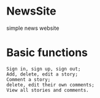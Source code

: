 # NewsSite
simple news website
# Basic functions
	Sign in, sign up, sign out;
	Add, delete, edit a story;
	Comment a story;
	delete, edit their own comments;
	View all stories and comments.

